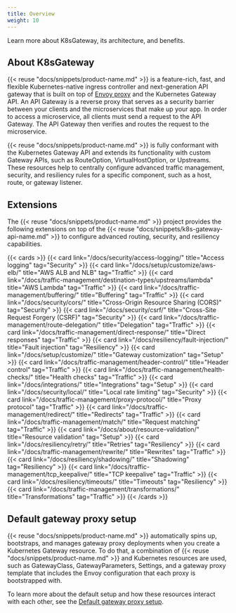 ```yaml
---
title: Overview
weight: 10
---
```


Learn more about K8sGateway, its architecture, and benefits. 

## About K8sGateway

{{< reuse "docs/snippets/product-name.md" >}} is a feature-rich, fast, and flexible Kubernetes-native ingress controller and next-generation API gateway that is built on top of [Envoy proxy](https://www.envoyproxy.io/) and the Kubernetes Gateway API. An API Gateway is a reverse proxy that serves as a security barrier between your clients and the microservices that make up your app. In order to access a microservice, all clients must send a request to the API Gateway. The API Gateway then verifies and routes the request to the microservice.

{{< reuse "docs/snippets/product-name.md" >}} is fully conformant with the Kubernetes Gateway API and extends its functionality with custom Gateway APIs, such as RouteOption, VirtualHostOption, or Upstreams. These resources help to centrally configure advanced traffic management, security, and resiliency rules for a specific component, such as a host, route, or gateway listener.

## Extensions

The {{< reuse "docs/snippets/product-name.md" >}} project provides the following extensions on top of the {{< reuse "docs/snippets/k8s-gateway-api-name.md" >}} to configure advanced routing, security, and resiliency capabilities.

{{< cards >}}
  {{< card link="/docs/security/access-logging/" title="Access logging" tag="Security" >}}
  {{< card link="/docs/setup/customize/aws-elb/" title="AWS ALB and NLB" tag="Traffic" >}}
  {{< card link="/docs/traffic-management/destination-types/upstreams/lambda" title="AWS Lambda" tag="Traffic" >}}
  {{< card link="/docs/traffic-management/buffering/" title="Buffering" tag="Traffic" >}}
  {{< card link="/docs/security/cors/" title="Cross-Origin Resource Sharing (CORS)" tag="Security" >}}
  {{< card link="/docs/security/csrf/" title="Cross-Site Request Forgery (CSRF)" tag="Security" >}}
  {{< card link="/docs/traffic-management/route-delegation/" title="Delegation" tag="Traffic" >}}
  {{< card link="/docs/traffic-management/direct-response/" title="Direct responses" tag="Traffic" >}}
  {{< card link="/docs/resiliency/fault-injection/" title="Fault injection" tag="Resiliency" >}}
  {{< card link="/docs/setup/customize/" title="Gateway customization" tag="Setup" >}}
  {{< card link="/docs/traffic-management/header-control/" title="Header control" tag="Traffic" >}}
  {{< card link="/docs/traffic-management/health-checks/" title="Health checks" tag="Traffic" >}}
  {{< card link="/docs/integrations/" title="Integrations" tag="Setup" >}}
  {{< card link="/docs/security/local/" title="Local rate limiting" tag="Security" >}}
  {{< card link="/docs/traffic-management/proxy-protocol/" title="Proxy protocol" tag="Traffic" >}}
  {{< card link="/docs/traffic-management/redirect/" title="Redirects" tag="Traffic" >}}
  {{< card link="/docs/traffic-management/match/" title="Request matching" tag="Traffic" >}}
  {{< card link="/docs/about/resource-validation/" title="Resource validation" tag="Setup" >}}
  {{< card link="/docs/resiliency/retry/" title="Retries" tag="Resiliency" >}}
  {{< card link="/docs/traffic-management/rewrite/" title="Rewrites" tag="Traffic" >}}
  {{< card link="/docs/resiliency/shadowing/" title="Shadowing" tag="Resiliency" >}}
  {{< card link="/docs/traffic-management/tcp_keepalive/" title="TCP keepalive" tag="Traffic" >}}
  {{< card link="/docs/resiliency/timeouts/" title="Timeouts" tag="Resiliency" >}}
  {{< card link="/docs/traffic-management/transformations/" title="Transformations" tag="Traffic" >}}
{{< /cards >}}

## Default gateway proxy setup

{{< reuse "docs/snippets/product-name.md" >}} automatically spins up, bootstraps, and manages gateway proxy deployments when you create a Kubernetes Gateway resource. To do that, a combination of {{< reuse "docs/snippets/product-name.md" >}} and Kubernetes resources are used, such as GatewayClass, GatewayParameters, Settings, and a gateway proxy template that includes the Envoy configuration that each proxy is bootstrapped with. 

To learn more about the default setup and how these resources interact with each other, see the [Default gateway proxy setup](/docs/setup/default/).